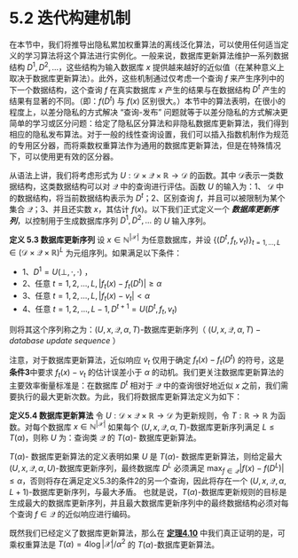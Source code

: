 # 5.2 迭代构建机制

在本节中，我们将推导出隐私累加权重算法的离线泛化算法，可以使用任何适当定义的学习算法将这个算法进行实例化。一般来说，数据库更新算法维护一系列数据结构 $D^1,D^2,...$，这些结构为输入数据库 $x$ 提供​​越来越好的近似值（在某种意义上取决于数据库更新算法）。此外，这些机制通过仅考虑一个查询 $f$ 来产生序列中的下一个数据结构，这个查询 $f$ 在真实数据库 $x$ 产生的结果与在数据结构 $D^t$ 产生的结果有显著的不同。（即：$f(D^t)$ 与 $f(x)$ 区别很大。）本节中的算法表明，在很小的程度上，以差分隐私的方式解决 “查询-发布” 问题就等于以差分隐私的方式解决更简单的学习或区分问题：给定了隐私区分算法和非隐私数据库更新算法，我们得到相应的隐私发布算法。对于一般的线性查询设置，我们可以插入指数机制作为规范的专用区分器，而将乘数权重算法作为通用的数据库更新算法，但是在特殊情况下，可以使用更有效的区分器。

从语法上讲，我们将考虑形式为 $U:\mathcal{D}\times\mathcal{Q}\times\mathbb{R}\to \mathcal{D}$ 的函数。其中 $\mathcal{D}$表示一类数据结构，这类数据结构可以对 $\mathcal{Q}$ 中的查询进行评估。函数 $U$ 的输入为：1、 $\mathcal{D}$ 中的数据结构，将当前数据结构表示为 $D^t$；2、区别查询 $f$，并且可以被限制为某个集合 $\mathcal{Q}$；3、并且还实数 $x$，其估计 $f(x)$。以下我们正式定义一个 ***数据库更新序列***，以控制用于生成数据库序列 $D^1,D^2,...$ 的 $U$ 输入序列。

**定义 5.3 数据库更新序列** 设 $x\in \mathbb{N}^{|\mathcal{X}|}$ 为任意数据库，并设 $\{(D^t,f_t,v_t)\}_{t=1,...,L}\in(\mathcal{D}\times\mathcal{Q}\times\mathbb{R})^L$ 为元组序列。如果满足以下条件：

- 1、$D^1=U(\bot,\cdot,\cdot)$ ，
- 2、任意 $t=1,2,...,L,|f_t(x)-f_t(D^t)|\geq \alpha$
- 3、任意 $t=1,2,...,L,|f_t(x)-v_t| < \alpha$
- 4、任意 $t=1,2,...,L-1,D^{t+1}=U(D^t,f_t,v_t)$

则将其这个序列称之为：$(U,x,\mathcal{Q},\alpha,T)$-数据库更新序列（ $(U,x,\mathcal{Q},\alpha,T)-database\  update \ sequence$ ）

注意，对于数据库更新算法，近似响应 $v_t$ 仅用于确定 $f_t(x)-f_t(D^t)$ 的符号，这是**条件3**中要求 $f_t(x)-v_t$ 的估计误差小于 $\alpha$ 的动机。我们更关注数据库更新算法的主要效率衡量标准是：在数据库 $D^t$ 相对于 $\mathcal{Q}$ 中的查询很好地近似 $x$ 之前，我们需要执行的最大更新次数。为此，我们将数据库更新算法定义为如下：

**定义5.4 数据库更新算法** 令 $U:\mathcal{D}\times\mathcal{Q}\times\mathbb{R}\to \mathcal{D}$ 为更新规则，令 $T:\mathbb{R}\to\mathbb{R}$ 为函数。对每个数据库 $x\in \mathbb{N}^{|\mathcal{X}|}$ 如果每个 $(U,x,\mathcal{Q},\alpha,T)$-数据库更新序列满足 $L\leq T(\alpha)$，则称 $U$ 为：查询类 $\mathcal{Q}$ 的 $T(\alpha)$- 数据库更新算法。

$T(\alpha)$- 数据库更新算法的定义表明如果 $U$ 是 $T(\alpha)$- 数据库更新算法，则给定最大 $(U,x,\mathcal{Q},\alpha,U)$-数据库更新序列，最终数据库 $D^L$ 必须满足 $\max_{f\in\mathcal{Q}}|f(x)-f(D^L)|\leq \alpha$，否则将存在满足定义5.3的条件2的另一个查询，因此将存在一个 $(U,x,\mathcal{Q},\alpha,L+1)$-数据库更新序列，与最大矛盾。 也就是说，$T(\alpha)$-数据库更新规则的目标是生成最大的数据库更新序列，并且最大数据库更新序列中的最终数据结构必须对每个查询 $f\in \mathcal{Q}$ 的近似响应进行编码。

既然我们已经定义了数据库更新算法，那么在 [**定理4.10**](4-Releasing-Linear-Quries-with-Correlated-Error/An-online-mechanism-private-multiplicative-weights/The-multiplicative-weight-update-rule.html) 中我们真正证明的是，可乘权重算法是 $T(\alpha)=4\log|\mathcal{X}|/\alpha^2$ 的 $T(\alpha)$-数据库更新算法。 